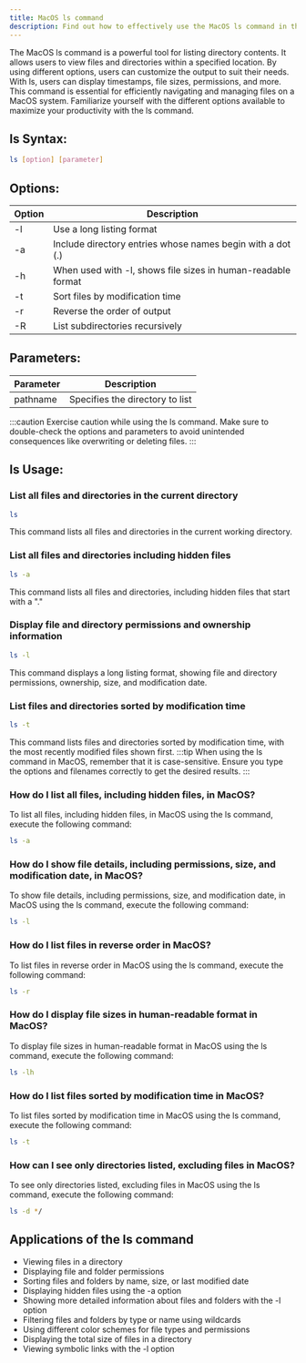 ```yaml
---
title: MacOS ls command
description: Find out how to effectively use the MacOS ls command in this comprehensive guide. Master the command's various options and improve your file management skills.
---
```


The MacOS ls command is a powerful tool for listing directory contents. It allows users to view files and directories within a specified location. By using different options, users can customize the output to suit their needs. With ls, users can display timestamps, file sizes, permissions, and more. This command is essential for efficiently navigating and managing files on a MacOS system. Familiarize yourself with the different options available to maximize your productivity with the ls command.

## ls Syntax:
```bash
ls [option] [parameter]
```
## Options:
| Option | Description                           |
|--------|---------------------------------------|
| -l     | Use a long listing format             |
| -a     | Include directory entries whose names begin with a dot (.) |
| -h     | When used with -l, shows file sizes in human-readable format |
| -t     | Sort files by modification time       |
| -r     | Reverse the order of output           |
| -R     | List subdirectories recursively       |

## Parameters:
| Parameter | Description                          |
|-----------|--------------------------------------|
| pathname  | Specifies the directory to list      |

:::caution
Exercise caution while using the ls command. Make sure to double-check the options and parameters to avoid unintended consequences like overwriting or deleting files.
:::
## ls Usage:
### List all files and directories in the current directory
```bash
ls
```
This command lists all files and directories in the current working directory.

### List all files and directories including hidden files
```bash
ls -a
```
This command lists all files and directories, including hidden files that start with a "."

### Display file and directory permissions and ownership information
```bash
ls -l
```
This command displays a long listing format, showing file and directory permissions, ownership, size, and modification date.

### List files and directories sorted by modification time
```bash
ls -t
```
This command lists files and directories sorted by modification time, with the most recently modified files shown first.
:::tip
When using the ls command in MacOS, remember that it is case-sensitive. Ensure you type the options and filenames correctly to get the desired results.
:::

### How do I list all files, including hidden files, in MacOS?
To list all files, including hidden files, in MacOS using the ls command, execute the following command:
```bash
ls -a
```

### How do I show file details, including permissions, size, and modification date, in MacOS?
To show file details, including permissions, size, and modification date, in MacOS using the ls command, execute the following command:
```bash
ls -l
```

### How do I list files in reverse order in MacOS?
To list files in reverse order in MacOS using the ls command, execute the following command:
```bash
ls -r
```

### How do I display file sizes in human-readable format in MacOS?
To display file sizes in human-readable format in MacOS using the ls command, execute the following command:
```bash
ls -lh
```

### How do I list files sorted by modification time in MacOS?
To list files sorted by modification time in MacOS using the ls command, execute the following command:
```bash
ls -t
```

### How can I see only directories listed, excluding files in MacOS?
To see only directories listed, excluding files in MacOS using the ls command, execute the following command:
```bash
ls -d */
```

## Applications of the ls command

- Viewing files in a directory
- Displaying file and folder permissions
- Sorting files and folders by name, size, or last modified date
- Displaying hidden files using the -a option
- Showing more detailed information about files and folders with the -l option
- Filtering files and folders by type or name using wildcards
- Using different color schemes for file types and permissions
- Displaying the total size of files in a directory
- Viewing symbolic links with the -l option